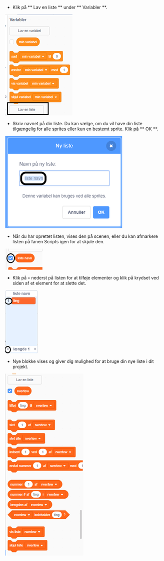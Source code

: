 + Klik på ** Lav en liste ** under ** Variabler **.

![Lav en liste](images/make-a-list-annotated.png)

+ Skriv navnet på din liste. Du kan vælge, om du vil have din liste tilgængelig for alle sprites eller kun en bestemt sprite. Klik på ** OK **.

![Listenavn](images/list-name-annotated.png)

+ Når du har oprettet listen, vises den på scenen, eller du kan afmarkere listen på fanen Scripts igen for at skjule den.

![Liste vis/skjul](images/list-show-hide-annotated.png)

+ Klik på `+` nederst på listen for at tilføje elementer og klik på krydset ved siden af ​​et element for at slette det.

![Liste vis/skjul](images/list-add-delete-annotated.png)

+ Nye blokke vises og giver dig mulighed for at bruge din nye liste i dit projekt.

![Liste-blokke](images/list-blocks.png)